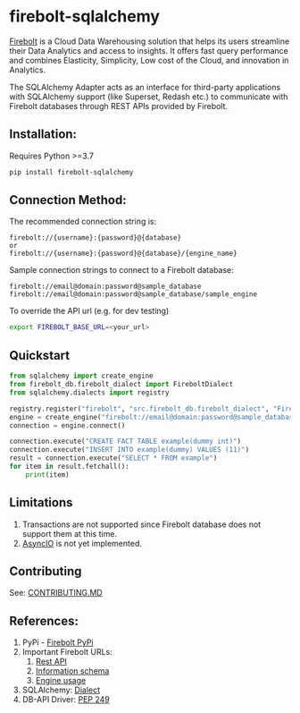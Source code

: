 # firebolt-sqlalchemy

[Firebolt](https://www.firebolt.io/) is a Cloud Data Warehousing solution that helps its users streamline their Data Analytics and access to insights. It offers fast query performance and combines Elasticity, Simplicity, Low cost of the Cloud, and innovation in Analytics.

The SQLAlchemy Adapter acts as an interface for third-party applications with SQLAlchemy support (like Superset, Redash etc.) to communicate with Firebolt databases through REST APIs provided by Firebolt.


## Installation:

Requires Python >=3.7

```bash
pip install firebolt-sqlalchemy
```

## Connection Method:
The recommended connection string is:
```
firebolt://{username}:{password}@{database}
or
firebolt://{username}:{password}@{database}/{engine_name}
```
Sample connection strings to connect to a Firebolt database:
```
firebolt://email@domain:password@sample_database
firebolt://email@domain:password@sample_database/sample_engine
```

To override the API url (e.g. for dev testing)
```bash
export FIREBOLT_BASE_URL=<your_url>
```

## Quickstart

```python
from sqlalchemy import create_engine
from firebolt_db.firebolt_dialect import FireboltDialect
from sqlalchemy.dialects import registry

registry.register("firebolt", "src.firebolt_db.firebolt_dialect", "FireboltDialect")
engine = create_engine("firebolt://email@domain:password@sample_database/sample_engine")
connection = engine.connect()

connection.execute("CREATE FACT TABLE example(dummy int)")
connection.execute("INSERT INTO example(dummy) VALUES (11)")
result = connection.execute("SELECT * FROM example")
for item in result.fetchall():
    print(item)
```

## Limitations

1. Transactions are not supported since Firebolt database does not support them at this time.
1. [AsyncIO](https://docs.sqlalchemy.org/en/14/orm/extensions/asyncio.html) is not yet implemented.

## Contributing

See: [CONTRIBUTING.MD](https://github.com/firebolt-db/firebolt-sqlalchemy/tree/master/CONTRIBUTING.MD)

## References:
1. PyPi - [Firebolt PyPi](https://pypi.org/project/firebolt-sqlalchemy/)
2. Important Firebolt URLs:
    1. [Rest API](https://docs.firebolt.io/integrations/connecting-via-rest-api)
    2. [Information schema](https://docs.firebolt.io/general-reference/information-schema)
    3. [Engine usage](https://docs.firebolt.io/working-with-engines)
3. SQLAlchemy: [Dialect](https://docs.sqlalchemy.org/en/14/dialects/)
5. DB-API Driver: [PEP 249](https://www.python.org/dev/peps/pep-0249/)
